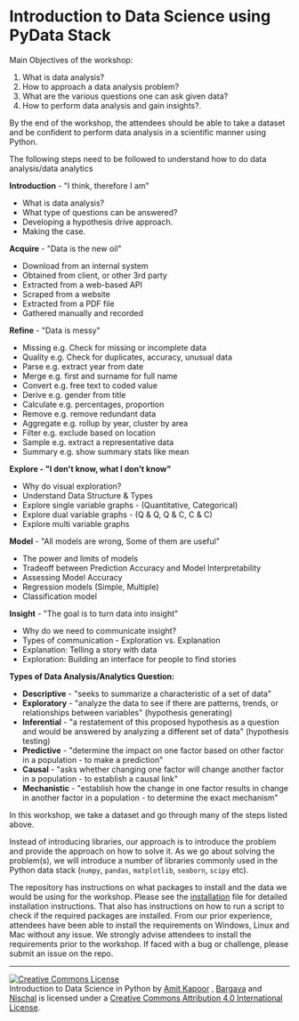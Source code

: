 # Introduction to Data Science using PyData Stack

Main Objectives of the workshop:

1. What is data analysis?
2. How to approach a data analysis problem?
3. What are the various questions one can ask given data? 
4. How to perform data analysis and gain insights?.

By the end of the workshop, the attendees should be able to take a dataset and be confident to perform data analysis in a scientific manner using Python.

The following steps need to be followed to understand how to do data analysis/data analytics

**Introduction** \- "I think, therefore I am"
* What is data analysis?
* What type of questions can be answered?
* Developing a hypothesis drive approach.
* Making the case.

**Acquire** \- "Data is the new oil"
* Download from an internal system
* Obtained from client, or other 3rd party
* Extracted from a web-based API
* Scraped from a website
* Extracted from a PDF file
* Gathered manually and recorded

**Refine** \- "Data is messy"
* Missing e.g. Check for missing or incomplete data
* Quality e.g. Check for duplicates, accuracy, unusual data
* Parse e.g. extract year from date
* Merge e.g. first and surname for full name
* Convert e.g. free text to coded value
* Derive e.g. gender from title
* Calculate e.g. percentages, proportion
* Remove e.g. remove redundant data
* Aggregate e.g. rollup by year, cluster by area
* Filter e.g. exclude based on location
* Sample e.g. extract a representative data
* Summary e.g. show summary stats like mean

**Explore - "I don't know, what I don't know"**
* Why do visual exploration?
* Understand Data Structure & Types
* Explore single variable graphs - (Quantitative, Categorical)
* Explore dual variable graphs - (Q & Q, Q & C, C & C)
* Explore multi variable graphs

**Model** \- "All models are wrong, Some of them are useful"
* The power and limits of models
* Tradeoff between Prediction Accuracy and Model Interpretability
* Assessing Model Accuracy
* Regression models (Simple, Multiple)
* Classification model

**Insight** \- "The goal is to turn data into insight"
* Why do we need to communicate insight?
* Types of communication - Exploration vs. Explanation
* Explanation: Telling a story with data
* Exploration: Building an interface for people to find stories

**Types of Data Analysis/Analytics Question:**

* **Descriptive** \- "seeks to summarize a characteristic of a set of data"
* **Exploratory** \- "analyze the data to see if there are patterns, trends, or relationships between variables" (hypothesis generating)
* **Inferential** \- "a restatement of this proposed hypothesis as a question and would be answered by analyzing a different set of data" (hypothesis testing)
* **Predictive** \- "determine the impact on one factor based on other factor in a population - to make a prediction"
* **Causal** \- "asks whether changing one factor will change another factor in a population - to establish a causal link"
* **Mechanistic** \- "establish how the change in one factor results in change in another factor in a population - to determine the exact mechanism"

In this workshop, we take a dataset and go through many of the steps listed above.

Instead of introducing libraries, our approach is to introduce the problem and provide the approach on how to solve it. As we go about solving the problem(s), we will introduce a number of libraries commonly used in the Python data stack (`numpy`, `pandas`, `matplotlib`, `seaborn`, `scipy` etc).

The repository has instructions on what packages to install and the data we would be using for the workshop. Please see the [installation](installation.md) file for detailed installation instructions. That also has instructions on how to run a script to check if the required packages are installed.  From our prior experience, attendees have been able to install the requirements on Windows, Linux and Mac without any issue. We strongly advise attendees to install the requirements prior to the workshop. If faced with a bug or challenge, please submit an issue on the repo.

---

<a rel="license" href="http://creativecommons.org/licenses/by/4.0/"><img alt="Creative Commons License" style="border-width:0" src="https://i.creativecommons.org/l/by/4.0/88x31.png" /></a><br /><span xmlns:dct="http://purl.org/dc/terms/" property="dct:title">Introduction to Data Science in Python</span> by <a xmlns:cc="http://creativecommons.org/ns#" href="https://twitter.com/amitkaps/" property="cc:attributionName" rel="cc:attributionURL">Amit Kapoor</a> , <a xmlns:cc="http://creativecommons.org/ns#" href="https://twitter.com/bargava/" property="cc:attributionName" rel="cc:attributionURL">Bargava</a> and <a xmlns:cc="http://creativecommons.org/ns#" href="https://twitter.com/nischalhp/" property="cc:attributionName" rel="cc:attributionURL">Nischal</a> is licensed under a <a rel="license" href="http://creativecommons.org/licenses/by/4.0/">Creative Commons Attribution 4.0 International License</a>.

